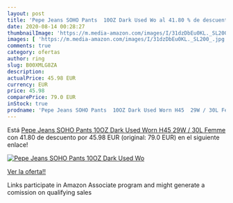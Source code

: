 ```yaml
---
layout: post
title: 'Pepe Jeans SOHO Pants  10OZ Dark Used Wo al 41.80 % de descuento'
date: 2020-08-14 00:28:27
thumbnailImage: 'https://m.media-amazon.com/images/I/31dzDbEu0KL._SL200_.jpg'
images: [ 'https://m.media-amazon.com/images/I/31dzDbEu0KL._SL200_.jpg' ]
comments: true
category: ofertas
author: ring
slug: B00XMLG8ZA
description:
actualPrice: 45.98 EUR
currency: EUR
price: 45.98
comparePrice: 79.0 EUR
inStock: true
prodname: 'Pepe Jeans SOHO Pants  10OZ Dark Used Worn H45  29W / 30L Femme'
---
```


Está [Pepe Jeans SOHO Pants  10OZ Dark Used Worn H45  29W / 30L Femme](https://www.amazon.fr/dp/B00XMLG8ZA/?tag=tolees0d-21) con 41.80 de descuento por 45.98 EUR (original: 79.0 EUR) en el siguiente enlace!

[![Pepe Jeans SOHO Pants  10OZ Dark Used Wo](https://m.media-amazon.com/images/I/31dzDbEu0KL._SL200_.jpg)](https://www.amazon.fr/dp/B00XMLG8ZA/?tag=tolees0d-21)

[Ver la oferta!!](https://www.amazon.fr/dp/B00XMLG8ZA/?tag=tolees0d-21)

Links participate in Amazon Associate program and might generate a comission on qualifying sales


